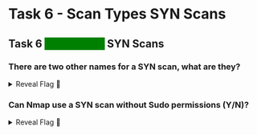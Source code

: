 # Task 6 - Scan Types  SYN Scans

## Task 6 <mark style="color:green;background-color:green;">Scan Types</mark> SYN Scans

### There are two other names for a SYN scan, what are they?

<details>

<summary>Reveal Flag <span data-gb-custom-inline data-tag="emoji" data-code="1f6a9">🚩</span></summary>

:triangular\_flag\_on\_post:`Half-Open, Stealth`

</details>

### Can Nmap use a SYN scan without Sudo permissions (Y/N)?

<details>

<summary>Reveal Flag <span data-gb-custom-inline data-tag="emoji" data-code="1f6a9">🚩</span></summary>

:triangular\_flag\_on\_post:`N`

</details>
